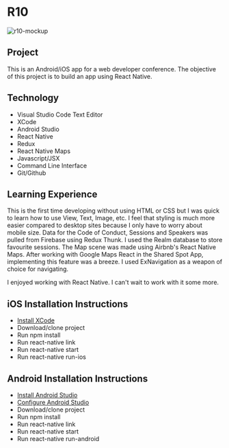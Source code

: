 R10
======
![r10-mockup](https://cloud.githubusercontent.com/assets/20465505/25629547/b596a960-2f1e-11e7-90ce-7d4a6cb86297.jpg)

## Project
This is an Android/iOS app for a web developer conference. The objective of this project is to build an app using React Native.

## Technology
* Visual Studio Code Text Editor
* XCode
* Android Studio
* React Native
* Redux
* React Native Maps
* Javascript/JSX
* Command Line Interface
* Git/Github

## Learning Experience
This is the first time developing without using HTML or CSS but I was quick to learn how to use View, Text, Image, etc. I feel that styling is much more easier compared to desktop sites because I only have to worry about mobile size. Data for the Code of Conduct, Sessions and Speakers was pulled from Firebase using Redux Thunk. I used the Realm database to store favourite sessions. The Map scene was made using Airbnb's React Native Maps. After working with Google Maps React in the Shared Spot App, implementing this feature was a breeze. I used ExNavigation as a weapon of choice for navigating.

I enjoyed working with React Native. I can't wait to work with it some more.

## iOS Installation Instructions
* [Install XCode](https://developer.apple.com/xcode/)
* Download/clone project
* Run npm install
* Run react-native link
* Run react-native start
* Run react-native run-ios

## Android Installation Instructions
* [Install Android Studio](https://developer.android.com/studio/index.html)
* [Configure Android Studio](https://facebook.github.io/react-native/releases/0.23/docs/android-setup.html)
* Download/clone project
* Run npm install
* Run react-native link
* Run react-native start
* Run react-native run-android

